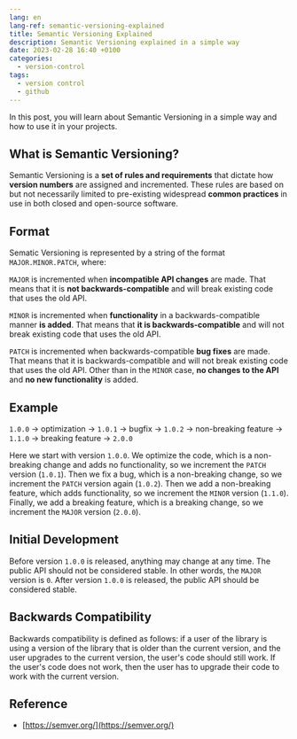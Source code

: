 ```yaml
---
lang: en
lang-ref: semantic-versioning-explained
title: Semantic Versioning Explained
description: Semantic Versioning explained in a simple way
date: 2023-02-28 16:40 +0100
categories:
  - version-control
tags:
  - version control
  - github
---
```


In this post, you will learn about Semantic Versioning in a simple way and how to use it in your projects.

## What is Semantic Versioning?

Semantic Versioning is a **set of rules and requirements** that dictate how **version numbers** are assigned and incremented. These rules are based on but not necessarily limited to pre-existing widespread **common practices** in use in both closed and open-source software.

## Format

Sematic Versioning is represented by a string of the format `MAJOR.MINOR.PATCH`, where:

`MAJOR` is incremented when **incompatible API changes** are made. That means that it is **not backwards-compatible** and will break existing code that uses the old API.

`MINOR` is incremented when **functionality** in a backwards-compatible manner **is added**. That means that **it is backwards-compatible** and will not break existing code that uses the old API.

`PATCH` is incremented when backwards-compatible **bug fixes** are made. That means that it is backwards-compatible and will not break existing code that uses the old API. Other than in the `MINOR` case, **no changes to the API** and **no new functionality** is added.

## Example

`1.0.0` -> optimization -> `1.0.1` -> bugfix -> `1.0.2` -> non-breaking feature -> `1.1.0` -> breaking feature -> `2.0.0`

Here we start with version `1.0.0`. We optimize the code, which is a non-breaking change and adds no functionality, so we increment the `PATCH` version (`1.0.1`).  Then we fix a bug, which is a non-breaking change, so we increment the `PATCH` version again (`1.0.2`). Then we add a non-breaking feature, which adds functionality, so we increment the `MINOR` version (`1.1.0`). Finally, we add a breaking feature, which is a breaking change, so we increment the `MAJOR` version (`2.0.0`).

## Initial Development

Before version `1.0.0` is released, anything may change at any time. The public API should not be considered stable. In other words, the `MAJOR` version is `0`. After version `1.0.0` is released, the public API should be considered stable.

## Backwards Compatibility

Backwards compatibility is defined as follows: if a user of the library is using a version of the library that is older than the current version, and the user upgrades to the current version, the user's code should still work. If the user's code does not work, then the user has to upgrade their code to work with the current version.

## Reference

- [https://semver.org/](https://semver.org/)
